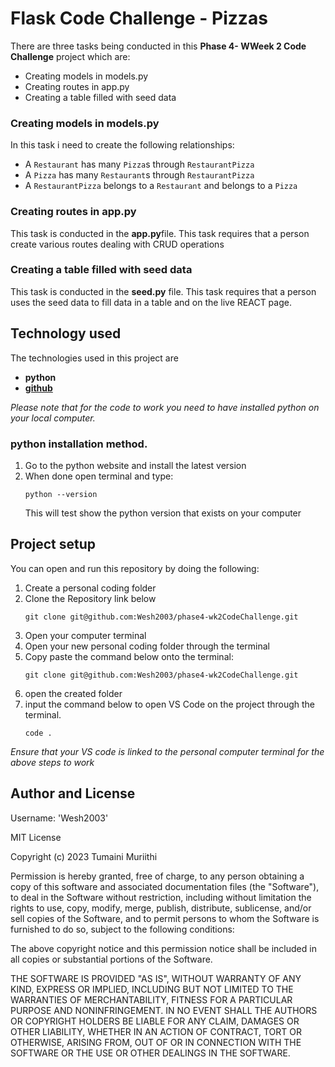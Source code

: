 # Flask Code Challenge - Pizzas

<p> 

There are three tasks being conducted in this **Phase 4- WWeek 2 Code Challenge** project which are:


<ul>
    <li> Creating models in models.py</li>
    <li> Creating routes in app.py </li>
    <li> Creating a table filled with seed data</li>
</ul>

</p>

### Creating models in models.py

In this task i need to create the following relationships:

- A `Restaurant` has many `Pizza`s through `RestaurantPizza`
- A `Pizza` has many `Restaurant`s through `RestaurantPizza`
- A `RestaurantPizza` belongs to a `Restaurant` and belongs to a `Pizza`

### Creating routes in app.py
<p>

This task is conducted in the **app.py**file. This task requires that a person create various routes dealing with CRUD operations

</p>

### Creating a table filled with seed data
<p>

This task is conducted in the **seed.py** file. This task requires that a person uses the seed data to fill data in a table and on the live REACT page.

</p>



## Technology used 
The technologies used in this project are

<ul>
    <li>
    <strong>python</strong>
    </li>
    <li>
    <strong><a href = "https://github.com/">github</a></strong>
    </li>


</ul>

<em> Please note that for the code to work you need to have installed python on your local computer.</em>

### python installation method.
1. Go to the python website and install the latest version
2. When done open terminal and type:
    ```{shell}
    python --version
    ```
    This will test show the python version that exists on your computer

## Project setup 
<p>
You can open and run this repository by doing the following: 

1. Create a personal coding folder
2. Clone the Repository link below
    ```{shell}
    git clone git@github.com:Wesh2003/phase4-wk2CodeChallenge.git
    ```
2. Open your computer terminal
3. Open your new personal coding folder through the terminal
4. Copy paste the command below onto the terminal: 
    ```{shell}
    git clone git@github.com:Wesh2003/phase4-wk2CodeChallenge.git
    ```
5. open the created folder
6. input the command below to open VS Code on the project through the terminal.
    ```{shell}
    code .
    ```
<em>Ensure that your VS code is linked to the personal computer terminal for the above steps to work</em>

</p>

## Author and License 
Username: 'Wesh2003'

MIT License

Copyright (c) 2023 Tumaini Muriithi

Permission is hereby granted, free of charge, to any person obtaining a copy
of this software and associated documentation files (the "Software"), to deal
in the Software without restriction, including without limitation the rights
to use, copy, modify, merge, publish, distribute, sublicense, and/or sell
copies of the Software, and to permit persons to whom the Software is
furnished to do so, subject to the following conditions:

The above copyright notice and this permission notice shall be included in all
copies or substantial portions of the Software.

THE SOFTWARE IS PROVIDED "AS IS", WITHOUT WARRANTY OF ANY KIND, EXPRESS OR
IMPLIED, INCLUDING BUT NOT LIMITED TO THE WARRANTIES OF MERCHANTABILITY,
FITNESS FOR A PARTICULAR PURPOSE AND NONINFRINGEMENT. IN NO EVENT SHALL THE
AUTHORS OR COPYRIGHT HOLDERS BE LIABLE FOR ANY CLAIM, DAMAGES OR OTHER
LIABILITY, WHETHER IN AN ACTION OF CONTRACT, TORT OR OTHERWISE, ARISING FROM,
OUT OF OR IN CONNECTION WITH THE SOFTWARE OR THE USE OR OTHER DEALINGS IN THE
SOFTWARE.
